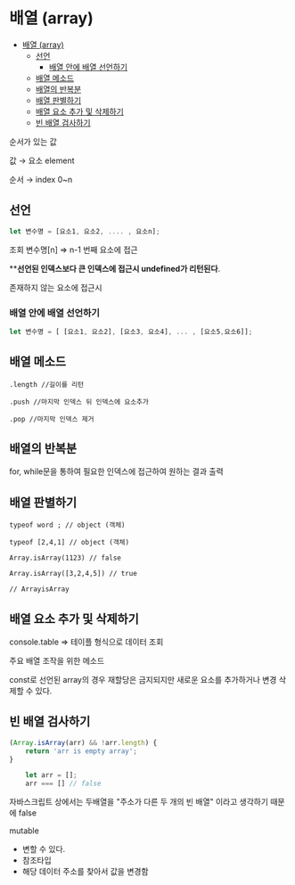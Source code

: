 # 배열 (array)

- [배열 (array)](#배열-array)
	- [선언](#선언)
		- [배열 안에 배열 선언하기](#배열-안에-배열-선언하기)
	- [배열 메소드](#배열-메소드)
	- [배열의 반복분](#배열의-반복분)
	- [배열 판별하기](#배열-판별하기)
	- [배열 요소 추가 및 삭제하기](#배열-요소-추가-및-삭제하기)
	- [빈 배열 검사하기](#빈-배열-검사하기)

순서가 있는 값 

값 → 요소 element

순서 → index 0~n

## 선언

```jsx
let 변수명 = [요소1, 요소2, .... , 요소n];
```

조회 변수명[n] ⇒ n-1 번째 요소에 접근

****선언된 인덱스보다 큰 인덱스에 접근시 undefined가 리턴된다**.

존재하지 않는 요소에 접근시

### 배열 안에 배열 선언하기

```jsx
let 변수명 = [ [요소1, 요소2], [요소3, 요소4], ... , [요소5,요소6]];
```

## 배열 메소드

	.length //길이를 리턴

	.push //마지막 인덱스 뒤 인덱스에 요소추가

	.pop //마지막 인덱스 제거

## 배열의 반복분

for, while문을 통하여 필요한 인덱스에 접근하여 원하는 결과 출력

## 배열 판별하기

	typeof word ; // object (객체)

	typeof [2,4,1] // object (객체)

	Array.isArray(1123) // false

	Array.isArray([3,2,4,5]) // true

	// ArrayisArray

## 배열 요소 추가 및 삭제하기

console.table ⇒ 테이플 형식으로 데이터 조회

주요 배열 조작을 위한 메소드

const로 선언된 array의 경우 재할당은 금지되지만 새로운 요소를 추가하거나 변경 삭제할 수 있다.

## 빈 배열 검사하기

```jsx
(Array.isArray(arr) && !arr.length) {
	return 'arr is empty array';
}
```
```jsx
 	let arr = [];
	arr === [] // false
``` 
자바스크립트 상에서는 두배열을 "주소가 다른  두 개의 빈 배열" 이라고 생각하기 때문에 false

mutable

- 변할 수 있다.
- 참조타입
- 해당 데이터 주소를 찾아서 값을 변경함
